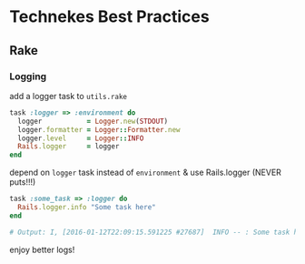 # Technekes Best Practices
## Rake
### Logging

add a logger task to `utils.rake`

```ruby
task :logger => :environment do
  logger           = Logger.new(STDOUT)
  logger.formatter = Logger::Formatter.new
  logger.level     = Logger::INFO
  Rails.logger     = logger
end
```

depend on `logger` task instead of `environment` & use Rails.logger (NEVER puts!!!)

```ruby
task :some_task => :logger do
  Rails.logger.info "Some task here"
end

# Output: I, [2016-01-12T22:09:15.591225 #27687]  INFO -- : Some task here
```

enjoy better logs!
